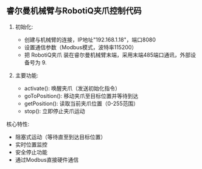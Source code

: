 睿尔曼机械臂与RobotiQ夹爪控制代码 
-----------------------------

1. 初始化:
   - 创建与机械臂的连接，IP地址"192.168.1.18"，端口8080  
   - 设置通信参数（Modbus模式，波特率115200）
   - 把 RobotiQ夹爪 装在睿尔曼机械臂末端，采用末端485端口通讯，外部设备号为 9.

3. 主要功能:  
   - activate(): 唤醒夹爪（发送初始化指令）  
   - goToPosition(): 移动夹爪至目标位置并等待到达  
   - getPosition(): 读取当前夹爪位置（0-255范围）  
   - stop(): 立即停止夹爪运动  

核心特性:  
- 阻塞式运动（等待直至到达目标位置）  
- 实时位置监控  
- 安全停止功能  
- 通过Modbus直接硬件通信

